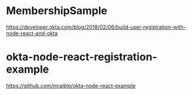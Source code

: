 # MembershipSample
https://developer.okta.com/blog/2018/02/06/build-user-registration-with-node-react-and-okta

# okta-node-react-registration-example
https://github.com/mraible/okta-node-react-example
